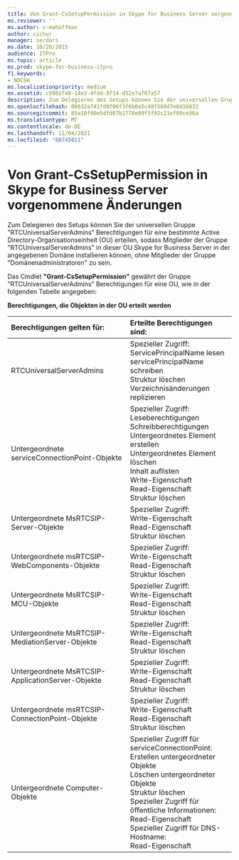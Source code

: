 ```yaml
---
title: Von Grant-CsSetupPermission in Skype for Business Server vorgenommene Änderungen
ms.reviewer: ''
ms.author: v-mahoffman
author: cichur
manager: serdars
ms.date: 10/20/2015
audience: ITPro
ms.topic: article
ms.prod: skype-for-business-itpro
f1.keywords:
- NOCSH
ms.localizationpriority: medium
ms.assetid: c5801f48-14e3-4fdd-8f14-d52e7af07a57
description: Zum Delegieren des Setups können Sie der universellen Gruppe "RTCUniversalServerAdmins" Berechtigungen für eine bestimmte Active Directory-Organisationseinheit (OU) erteilen, sodass Mitglieder der Gruppe "RTCUniversalServerAdmins" in dieser OU Skype for Business Server in der angegebenen Domäne installieren können, ohne Mitglieder der Gruppe "Domänenadministratoren" zu sein.
ms.openlocfilehash: 06632a741fd8f06f3f6b0a5c48f568d7e6d16832
ms.sourcegitcommit: 65a10f80e5dfd67b2778e09f5f92c21ef09ce36a
ms.translationtype: MT
ms.contentlocale: de-DE
ms.lasthandoff: 11/04/2021
ms.locfileid: "60745811"
---
```

# <a name="changes-made-by-grant-cssetuppermission-in-skype-for-business-server"></a>Von Grant-CsSetupPermission in Skype for Business Server vorgenommene Änderungen
 
Zum Delegieren des Setups können Sie der universellen Gruppe "RTCUniversalServerAdmins" Berechtigungen für eine bestimmte Active Directory-Organisationseinheit (OU) erteilen, sodass Mitglieder der Gruppe "RTCUniversalServerAdmins" in dieser OU Skype for Business Server in der angegebenen Domäne installieren können, ohne Mitglieder der Gruppe "Domänenadministratoren" zu sein. 
  
Das Cmdlet **"Grant-CsSetupPermission"** gewährt der Gruppe "RTCUniversalServerAdmins" Berechtigungen für eine OU, wie in der folgenden Tabelle angegeben:
  
**Berechtigungen, die Objekten in der OU erteilt werden**

|**Berechtigungen gelten für:**|**Erteilte Berechtigungen sind:**|
|:-----|:-----|
|RTCUniversalServerAdmins  <br/> | Spezieller Zugriff: <br/>  ServicePrincipalName lesen <br/>  servicePrincipalName schreiben <br/>  Struktur löschen <br/>  Verzeichnisänderungen replizieren <br/> |
|Untergeordnete serviceConnectionPoint-Objekte  <br/> | Spezieller Zugriff: <br/>  Leseberechtigungen <br/>  Schreibberechtigungen <br/>  Untergeordnetes Element erstellen <br/>  Untergeordnetes Element löschen <br/>  Inhalt auflisten <br/>  Write-Eigenschaft <br/>  Read-Eigenschaft <br/>  Struktur löschen <br/> |
|Untergeordnete MsRTCSIP-Server-Objekte  <br/> | Spezieller Zugriff: <br/>  Write-Eigenschaft <br/>  Read-Eigenschaft <br/>  Struktur löschen <br/> |
|Untergeordnete msRTCSIP-WebComponents-Objekte  <br/> | Spezieller Zugriff: <br/>  Write-Eigenschaft <br/>  Read-Eigenschaft <br/>  Struktur löschen <br/> |
|Untergeordnete MsRTCSIP-MCU-Objekte  <br/> | Spezieller Zugriff: <br/>  Write-Eigenschaft <br/>  Read-Eigenschaft <br/>  Struktur löschen <br/> |
|Untergeordnete MsRTCSIP-MediationServer-Objekte  <br/> | Spezieller Zugriff: <br/>  Write-Eigenschaft <br/>  Read-Eigenschaft <br/>  Struktur löschen <br/> |
|Untergeordnete MsRTCSIP-ApplicationServer-Objekte  <br/> | Spezieller Zugriff: <br/>  Write-Eigenschaft <br/>  Read-Eigenschaft <br/>  Struktur löschen <br/> |
|Untergeordnete msRTCSIP-ConnectionPoint-Objekte  <br/> | Spezieller Zugriff: <br/>  Write-Eigenschaft <br/>  Read-Eigenschaft <br/>  Struktur löschen <br/> |
|Untergeordnete Computer-Objekte  <br/> | Spezieller Zugriff für serviceConnectionPoint: <br/>  Erstellen untergeordneter Objekte <br/>  Löschen untergeordneter Objekte <br/>  Struktur löschen <br/>  Spezieller Zugriff für öffentliche Informationen: <br/>  Read-Eigenschaft <br/>  Spezieller Zugriff für DNS-Hostname: <br/>  Read-Eigenschaft <br/> |
   


